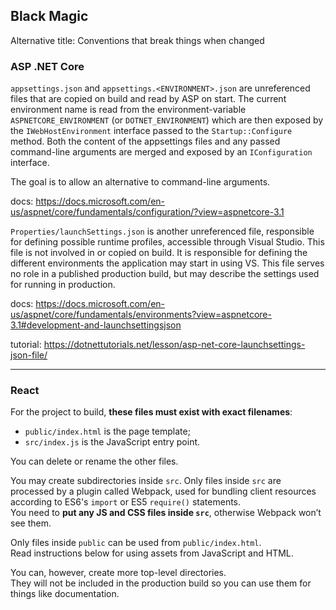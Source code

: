 ## Black Magic

Alternative title: Conventions that break things when changed

### ASP .NET Core

`appsettings.json` and `appsettings.<ENVIRONMENT>.json` are unreferenced files that are copied on build and read by ASP on start. The current environment name is read from the environment-variable `ASPNETCORE_ENVIRONMENT` (or `DOTNET_ENVIRONMENT`) which are then exposed by the `IWebHostEnvironment` interface passed to the `Startup::Configure` method. Both the content of the appsettings files and any passed command-line arguments are merged and exposed by an `IConfiguration` interface.

The goal is to allow an alternative to command-line arguments.

docs: https://docs.microsoft.com/en-us/aspnet/core/fundamentals/configuration/?view=aspnetcore-3.1

`Properties/launchSettings.json` is another unreferenced file, responsible for defining possible runtime profiles, accessible through Visual Studio. This file is not involved in or copied on build. It is responsible for defining the different environments the application may start in using VS. This file serves no role in a published production build, but may describe the settings used for running in production.

docs: https://docs.microsoft.com/en-us/aspnet/core/fundamentals/environments?view=aspnetcore-3.1#development-and-launchsettingsjson

tutorial: https://dotnettutorials.net/lesson/asp-net-core-launchsettings-json-file/

---

### React

For the project to build, **these files must exist with exact filenames**:

* `public/index.html` is the page template;
* `src/index.js` is the JavaScript entry point.

You can delete or rename the other files.

You may create subdirectories inside `src`. Only files inside `src` are processed by a plugin called Webpack, used for bundling client resources according to ES6's `import` or ES5 `require()` statements.<br>
You need to **put any JS and CSS files inside `src`**, otherwise Webpack won’t see them.

Only files inside `public` can be used from `public/index.html`.<br>
Read instructions below for using assets from JavaScript and HTML.

You can, however, create more top-level directories.<br>
They will not be included in the production build so you can use them for things like documentation.